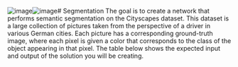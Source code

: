 ![image](https://github.com/Thomaspatrick14/Segmentation/assets/82704174/97d7f374-a6b9-48d0-a5cb-e3ce796e9fbc)![image](https://github.com/Thomaspatrick14/Segmentation/assets/82704174/51060a5b-dee0-4722-9c62-81d0950735be)# Segmentation
The goal is to create a network that performs semantic segmentation on the Cityscapes dataset. This dataset is a large collection of pictures taken from the perspective of a driver in various German cities. Each picture has a corresponding ground-truth image, where each pixel is given a color that corresponds to the class of the object appearing in that pixel. The table below shows the expected input and output of the solution you will be creating.


